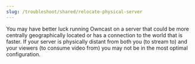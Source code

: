 ```yaml
---
slug: /troubleshoot/shared/relocate-physical-server
---
```

You may have better luck running Owncast on a server that could be more centrally geographically located or has a connection to the world that is faster. If your server is physically distant from both you (to stream to) and your viewers (to consume video from) you may not be in the most optimal configuration.
